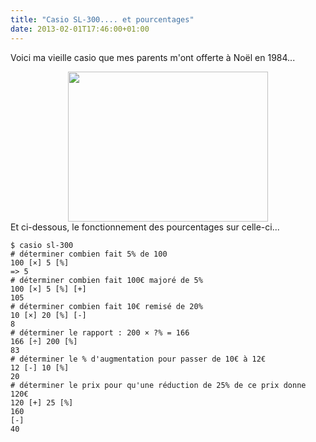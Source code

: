 ```yaml
---
title: "Casio SL-300.... et pourcentages"
date: 2013-02-01T17:46:00+01:00
---
```

Voici ma vieille casio que mes parents m'ont offerte à Noël en 1984...

<div class="separator" style="clear: both; text-align: center;"><a href="http://1.bp.blogspot.com/-X31558h1OB0/UQvxSKVrHZI/AAAAAAAADp4/Xhze_Dq0bkI/s1600/photo.JPG" imageanchor="1" style="margin-left:1em; margin-right:1em"><img border="0" height="240" width="320" src="http://1.bp.blogspot.com/-X31558h1OB0/UQvxSKVrHZI/AAAAAAAADp4/Xhze_Dq0bkI/s320/photo.JPG" /></a></div>
Et ci-dessous, le fonctionnement des pourcentages sur celle-ci...


```
$ casio sl-300
# déterminer combien fait 5% de 100
100 [×] 5 [%]
=> 5
# déterminer combien fait 100€ majoré de 5%
100 [×] 5 [%] [+]
105
# déterminer combien fait 10€ remisé de 20% 
10 [×] 20 [%] [-]
8
# déterminer le rapport : 200 × ?% = 166
166 [÷] 200 [%]
83
# déterminer le % d'augmentation pour passer de 10€ à 12€
12 [-] 10 [%]
20
# déterminer le prix pour qu'une réduction de 25% de ce prix donne 120€
120 [+] 25 [%]
160
[-]
40
```
